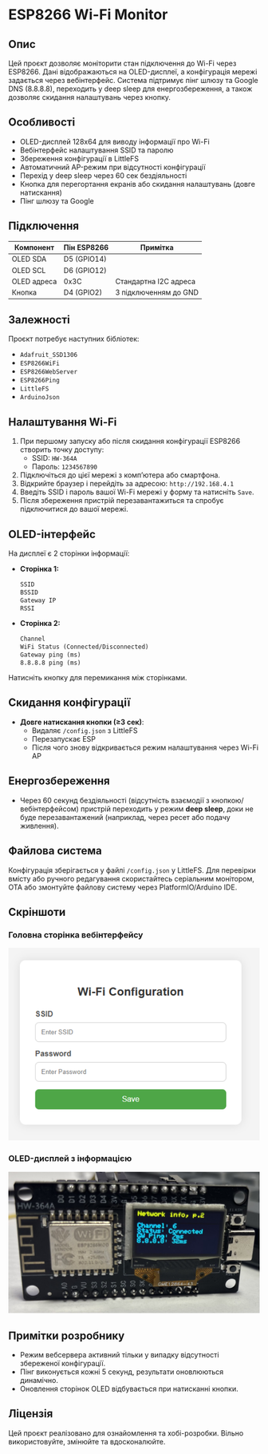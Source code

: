 # ESP8266 Wi-Fi Monitor

## Опис

Цей проєкт дозволяє моніторити стан підключення до Wi-Fi через ESP8266. Дані відображаються на OLED-дисплеї, а конфігурація мережі задається через вебінтерфейс. Система підтримує пінг шлюзу та Google DNS (8.8.8.8), переходить у deep sleep для енергозбереження, а також дозволяє скидання налаштувань через кнопку.

## Особливості

- OLED-дисплей 128x64 для виводу інформації про Wi-Fi
- Вебінтерфейс налаштування SSID та паролю
- Збереження конфігурації в LittleFS
- Автоматичний AP-режим при відсутності конфігурації
- Перехід у deep sleep через 60 сек бездіяльності
- Кнопка для перегортання екранів або скидання налаштувань (довге натискання)
- Пінг шлюзу та Google

## Підключення

| Компонент        | Пін ESP8266 | Примітка                |
|------------------|-------------|-------------------------|
| OLED SDA         | D5 (GPIO14) |                         |
| OLED SCL         | D6 (GPIO12) |                         |
| OLED адреса      | 0x3C        | Стандартна I2C адреса   |
| Кнопка           | D4 (GPIO2)  | З підключенням до GND   |

## Залежності

Проєкт потребує наступних бібліотек:

- `Adafruit_SSD1306`
- `ESP8266WiFi`
- `ESP8266WebServer`
- `ESP8266Ping`
- `LittleFS`
- `ArduinoJson`

## Налаштування Wi-Fi

1. При першому запуску або після скидання конфігурації ESP8266 створить точку доступу:
   - SSID: `HW-364A`
   - Пароль: `1234567890`
2. Підключіться до цієї мережі з комп’ютера або смартфона.
3. Відкрийте браузер і перейдіть за адресою: `http://192.168.4.1`
4. Введіть SSID і пароль вашої Wi-Fi мережі у форму та натисніть `Save`.
5. Після збереження пристрій перезавантажиться та спробує підключитися до вашої мережі.

## OLED-інтерфейс

На дисплеї є 2 сторінки інформації:

- **Сторінка 1:**
  ```
  SSID
  BSSID
  Gateway IP
  RSSI
  ```

- **Сторінка 2:**
  ```
  Channel
  WiFi Status (Connected/Disconnected)
  Gateway ping (ms)
  8.8.8.8 ping (ms)
  ```

Натисніть кнопку для перемикання між сторінками.

## Скидання конфігурації

- **Довге натискання кнопки (≥3 сек)**:
  - Видаляє `/config.json` з LittleFS
  - Перезапускає ESP
  - Після чого знову відкривається режим налаштування через Wi-Fi AP

## Енергозбереження

- Через 60 секунд бездіяльності (відсутність взаємодії з кнопкою/вебінтерфейсом) пристрій переходить у режим **deep sleep**, доки не буде перезавантажений (наприклад, через ресет або подачу живлення).

## Файлова система

Конфігурація зберігається у файлі `/config.json` у LittleFS. Для перевірки вмісту або ручного редагування скористайтесь серіальним монітором, OTA або змонтуйте файлову систему через PlatformIO/Arduino IDE.

## Скріншоти

### Головна сторінка вебінтерфейсу
![Web UI](images/web-ui.png)

### OLED-дисплей з інформацією
![OLED Display](images/oled-info.jpg)

## Примітки розробнику

- Режим вебсервера активний тільки у випадку відсутності збереженої конфігурації.
- Пінг виконується кожні 5 секунд, результати оновлюються динамічно.
- Оновлення сторінок OLED відбувається при натисканні кнопки.

## Ліцензія

Цей проєкт реалізовано для ознайомлення та хобі-розробки. Вільно використовуйте, змінюйте та вдосконалюйте.
